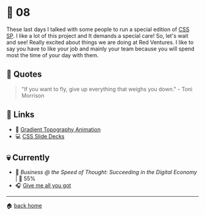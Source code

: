 # :pushpin: 08

These last days I talked with some people to run a special edition of [CSS SP](https://github.com/raphaelfabeni/css-sp). I like a lot of this project and It demands a special care! So, let's wait and see! Really excited about things we are doing at Red Ventures. I like to say you have to like your job and mainly your team because you will spend most the time of your day with them.

## :speech_balloon: Quotes

> "If you want to fly, give up everything that weighs you down." - Toni Morrison

## :link: Links

* :pencil: [Gradient Topography Animation](https://tympanus.net/codrops/2018/01/24/gradient-topography-animation/)
* :computer: [CSS Slide Decks](https://russmaxdesign.github.io/maxdesign-slides/)
 
## :skull: Currently

* :book: _Business @ the Speed of Thought: Succeeding in the Digital Economy_ | :running: 55%
* :headphones: [Give me all you got](https://open.spotify.com/track/2rAbSSBYkFfVLwRYsqwPFw?si=QqLzTQ8zSD2S5Ha9sQynVA)

---

:house: [back home](../../../..#home)
